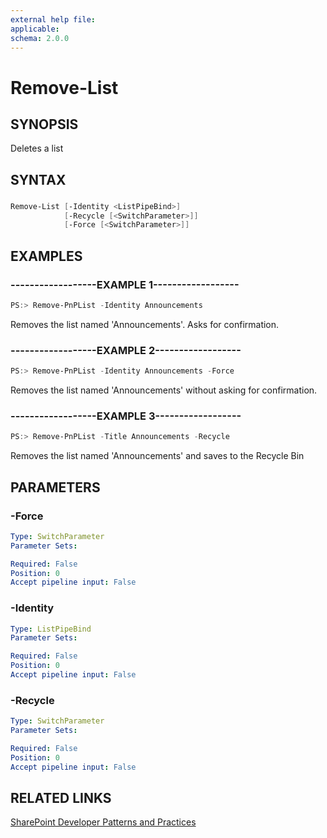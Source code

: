 ```yaml
---
external help file:
applicable: 
schema: 2.0.0
---
```

# Remove-List

## SYNOPSIS
Deletes a list

## SYNTAX 

### 
```powershell
Remove-List [-Identity <ListPipeBind>]
            [-Recycle [<SwitchParameter>]]
            [-Force [<SwitchParameter>]]
```

## EXAMPLES

### ------------------EXAMPLE 1------------------
```powershell
PS:> Remove-PnPList -Identity Announcements
```

Removes the list named 'Announcements'. Asks for confirmation.

### ------------------EXAMPLE 2------------------
```powershell
PS:> Remove-PnPList -Identity Announcements -Force
```

Removes the list named 'Announcements' without asking for confirmation.

### ------------------EXAMPLE 3------------------
```powershell
PS:> Remove-PnPList -Title Announcements -Recycle
```

Removes the list named 'Announcements' and saves to the Recycle Bin

## PARAMETERS

### -Force


```yaml
Type: SwitchParameter
Parameter Sets: 

Required: False
Position: 0
Accept pipeline input: False
```

### -Identity


```yaml
Type: ListPipeBind
Parameter Sets: 

Required: False
Position: 0
Accept pipeline input: False
```

### -Recycle


```yaml
Type: SwitchParameter
Parameter Sets: 

Required: False
Position: 0
Accept pipeline input: False
```

## RELATED LINKS

[SharePoint Developer Patterns and Practices](http://aka.ms/sppnp)